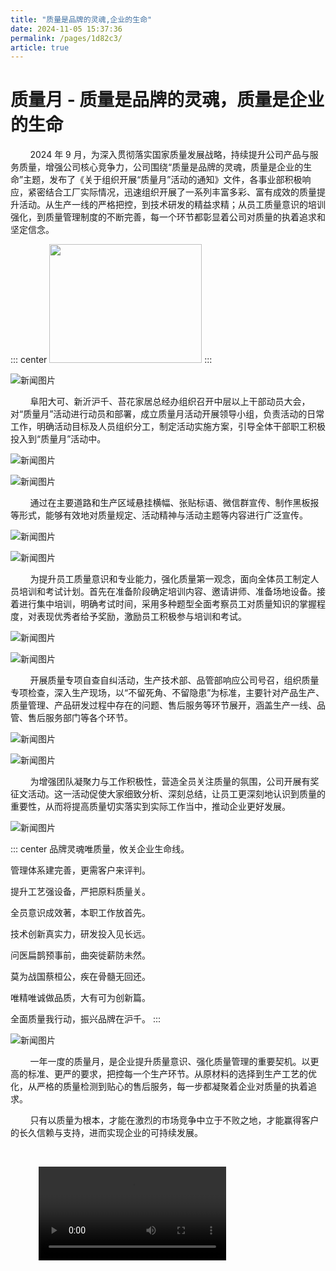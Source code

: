 ```yaml
---
title: "质量是品牌的灵魂,企业的生命"
date: 2024-11-05 15:37:36
permalink: /pages/1d82c3/
article: true
---
```


# 质量月 - 质量是品牌的灵魂，质量是企业的生命

&nbsp;&nbsp;&nbsp;&nbsp;&nbsp;&nbsp;&nbsp;&nbsp;2024 年 9 月，为深入贯彻落实国家质量发展战略，持续提升公司产品与服务质量，增强公司核心竞争力，公司围绕“质量是品牌的灵魂，质量是企业的生命”主题，发布了《关于组织开展“质量月”活动的通知》文件，各事业部积极响应，紧密结合工厂实际情况，迅速组织开展了一系列丰富多彩、富有成效的质量提升活动。从生产一线的严格把控，到技术研发的精益求精；从员工质量意识的培训强化，到质量管理制度的不断完善，每一个环节都彰显着公司对质量的执着追求和坚定信念。

::: center
<img src="/news/news005.png" style="width:244px;height:190px;" />
:::

![新闻图片](/news/news006.png)

&nbsp;&nbsp;&nbsp;&nbsp;&nbsp;&nbsp;&nbsp;&nbsp;阜阳大可、新沂沪千、苔花家居总经办组织召开中层以上干部动员大会，对“质量月”活动进行动员和部署，成立质量月活动开展领导小组，负责活动的日常工作，明确活动目标及人员组织分工，制定活动实施方案，引导全体干部职工积极投入到“质量月”活动中。

![新闻图片](/news/news007.png)

![新闻图片](/news/news008.png)

&nbsp;&nbsp;&nbsp;&nbsp;&nbsp;&nbsp;&nbsp;&nbsp;通过在主要道路和生产区域悬挂横幅、张贴标语、微信群宣传、制作黑板报等形式，能够有效地对质量规定、活动精神与活动主题等内容进行广泛宣传。

![新闻图片](/news/news009.png)

![新闻图片](/news/news010.png)

&nbsp;&nbsp;&nbsp;&nbsp;&nbsp;&nbsp;&nbsp;&nbsp;为提升员工质量意识和专业能力，强化质量第一观念，面向全体员工制定人员培训和考试计划。首先在准备阶段确定培训内容、邀请讲师、准备场地设备。接着进行集中培训，明确考试时间，采用多种题型全面考察员工对质量知识的掌握程度，对表现优秀者给予奖励，激励员工积极参与培训和考试。

![新闻图片](/news/news011.png)

![新闻图片](/news/news012.png)

&nbsp;&nbsp;&nbsp;&nbsp;&nbsp;&nbsp;&nbsp;&nbsp;开展质量专项自查自纠活动，生产技术部、品管部响应公司号召，组织质量专项检查，深入生产现场，以“不留死角、不留隐患”为标准，主要针对产品生产、质量管理、产品研发过程中存在的问题、售后服务等环节展开，涵盖生产一线、品管、售后服务部门等各个环节。

![新闻图片](/news/news013.png)

![新闻图片](/news/news014.png)

&nbsp;&nbsp;&nbsp;&nbsp;&nbsp;&nbsp;&nbsp;&nbsp;为增强团队凝聚力与工作积极性，营造全员关注质量的氛围，公司开展有奖征文活动。这一活动促使大家细致分析、深刻总结，让员工更深刻地认识到质量的重要性，从而将提高质量切实落实到实际工作当中，推动企业更好发展。

![新闻图片](/news/news015.png)

::: center
品牌灵魂唯质量，攸关企业生命线。

管理体系建完善，更需客户来评判。

提升工艺强设备，严把原料质量关。

全员意识成效著，本职工作放首先。

技术创新真实力，研发投入见长远。

问医扁鹊预事前，曲突徙薪防未然。

莫为战国蔡桓公，疾在骨髓无回还。

唯精唯诚做品质，大有可为创新篇。

全面质量我行动，振兴品牌在沪千。
:::

![新闻图片](/news/news016.png)

&nbsp;&nbsp;&nbsp;&nbsp;&nbsp;&nbsp;&nbsp;&nbsp;一年一度的质量月，是企业提升质量意识、强化质量管理的重要契机。以更高的标准、更严的要求，把控每一个生产环节。从原材料的选择到生产工艺的优化，从严格的质量检测到贴心的售后服务，每一步都凝聚着企业对质量的执着追求。

&nbsp;&nbsp;&nbsp;&nbsp;&nbsp;&nbsp;&nbsp;&nbsp;只有以质量为根本，才能在激烈的市场竞争中立于不败之地，才能赢得客户的长久信赖与支持，进而实现企业的可持续发展。

<br/>

<video style="margin-left:45px;" src="https://www.dakecn.com/upload/video/202410/1730280460823845.mp4" controls="controls"></video>
